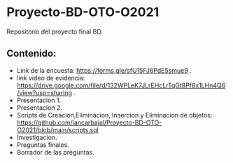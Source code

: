 # Proyecto-BD-OTO-O2021
Repositorio del proyecto final BD.
## Contenido:
- Link de la encuesta: https://forms.gle/sfU15FJ6PdE5smue9 .
- link video de evidencia: https://drive.google.com/file/d/132WPLeK7JLrEHcLrTqGt8Pf8x1LHn4Q6/view?usp=sharing .
- Presentacion 1.
- Presentacion 2.
- Scripts de Creacion,Eliminacion, Insercion y Eliminacion de objetos: https://github.com/iancarbajal/Proyecto-BD-OTO-O2021/blob/main/scripts.sql
- Investigacion.
- Preguntas finales.
- Borrador de las preguntas.
